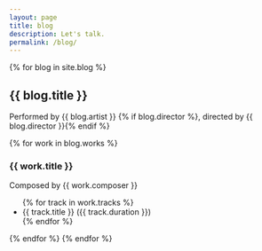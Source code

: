 ```yaml
---
layout: page
title: blog
description: Let's talk.
permalink: /blog/
---
```



{% for blog in site.blog %}
  <h2>{{ blog.title }}</h2>
  <p>Performed by {{ blog.artist }} {% if blog.director %}, directed by {{ blog.director }}{% endif %}</p>
  {% for work in blog.works %}

<h3>{{ work.title }}</h3>
<p>Composed by {{ work.composer }}</p>
<ul>
{% for track in work.tracks %}
<li>{{ track.title }} ({{ track.duration }})</li>
{% endfor %}
</ul>
  {% endfor %}
{% endfor %}